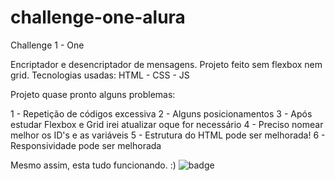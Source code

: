 # challenge-one-alura
 Challenge 1 - One

Encriptador e desencriptador de mensagens.
Projeto feito sem flexbox nem grid.
Tecnologias usadas: HTML - CSS - JS

Projeto quase pronto alguns problemas:

1 - Repetição de códigos excessiva
2 - Alguns posicionamentos 
3 - Após estudar Flexbox e Grid irei atualizar oque for necessário
4 - Preciso nomear melhor os ID's e as variáveis
5 - Estrutura do HTML pode ser melhorada!
6 - Responsividade pode ser melhorada

Mesmo assim, esta tudo funcionando. :)
![badge](https://user-images.githubusercontent.com/112831085/233794361-50e8a617-aa38-4175-a093-76519fc7778c.png)
